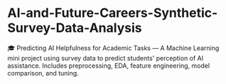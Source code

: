 # AI-and-Future-Careers-Synthetic-Survey-Data-Analysis
🎓 Predicting AI Helpfulness for Academic Tasks — A Machine Learning mini project using survey data to predict students' perception of AI assistance. Includes preprocessing, EDA, feature engineering, model comparison, and tuning.
